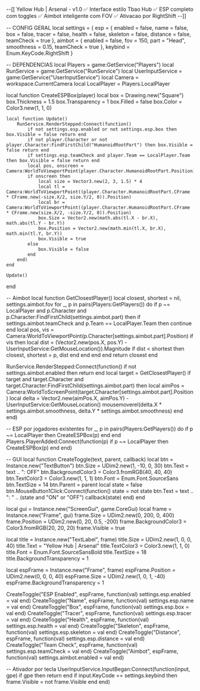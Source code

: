 --[[
Yellow Hub | Arsenal - v1.0
✅ Interface estilo Tbao Hub
✅ ESP completo com toggles
✅ Aimbot inteligente com FOV
✅ Ativacao por RightShift
--]]

-- CONFIG GERAL
local settings = {
    esp = {
        enabled = false,
        name = false,
        box = false,
        tracer = false,
        health = false,
        skeleton = false,
        distance = false,
        teamCheck = true
    },
    aimbot = {
        enabled = false,
        fov = 150,
        part = "Head",
        smoothness = 0.15,
        teamCheck = true
    },
    keybind = Enum.KeyCode.RightShift
}

-- DEPENDENCIAS
local Players = game:GetService("Players")
local RunService = game:GetService("RunService")
local UserInputService = game:GetService("UserInputService")
local Camera = workspace.CurrentCamera
local LocalPlayer = Players.LocalPlayer

local function CreateESPBox(player)
    local box = Drawing.new("Square")
    box.Thickness = 1.5
    box.Transparency = 1
    box.Filled = false
    box.Color = Color3.new(1, 1, 0)

    local function Update()
        RunService.RenderStepped:Connect(function()
            if not settings.esp.enabled or not settings.esp.box then box.Visible = false return end
            if not player.Character or not player.Character:FindFirstChild("HumanoidRootPart") then box.Visible = false return end
            if settings.esp.teamCheck and player.Team == LocalPlayer.Team then box.Visible = false return end
            local pos, onscreen = Camera:WorldToViewportPoint(player.Character.HumanoidRootPart.Position)
            if onscreen then
                local size = Vector3.new(2, 3, 1.5) * 4
                local tl = Camera:WorldToViewportPoint((player.Character.HumanoidRootPart.CFrame * CFrame.new(-size.X/2, size.Y/2, 0)).Position)
                local br = Camera:WorldToViewportPoint((player.Character.HumanoidRootPart.CFrame * CFrame.new(size.X/2, -size.Y/2, 0)).Position)
                box.Size = Vector2.new(math.abs(tl.X - br.X), math.abs(tl.Y - br.Y))
                box.Position = Vector2.new(math.min(tl.X, br.X), math.min(tl.Y, br.Y))
                box.Visible = true
            else
                box.Visible = false
            end
        end)
    end

    Update()
end

-- Aimbot
local function GetClosestPlayer()
    local closest, shortest = nil, settings.aimbot.fov
    for _, p in pairs(Players:GetPlayers()) do
        if p ~= LocalPlayer and p.Character and p.Character:FindFirstChild(settings.aimbot.part) then
            if settings.aimbot.teamCheck and p.Team == LocalPlayer.Team then continue end
            local pos, vis = Camera:WorldToViewportPoint(p.Character[settings.aimbot.part].Position)
            if vis then
                local dist = (Vector2.new(pos.X, pos.Y) - UserInputService:GetMouseLocation()).Magnitude
                if dist < shortest then
                    closest, shortest = p, dist
                end
            end
        end
    end
    return closest
end

RunService.RenderStepped:Connect(function()
    if not settings.aimbot.enabled then return end
    local target = GetClosestPlayer()
    if target and target.Character and target.Character:FindFirstChild(settings.aimbot.part) then
        local aimPos = Camera:WorldToScreenPoint(target.Character[settings.aimbot.part].Position)
        local delta = Vector2.new(aimPos.X, aimPos.Y) - UserInputService:GetMouseLocation()
        mousemoverel(delta.X * settings.aimbot.smoothness, delta.Y * settings.aimbot.smoothness)
    end
end)

-- ESP por jogadores existentes
for _, p in pairs(Players:GetPlayers()) do
    if p ~= LocalPlayer then
        CreateESPBox(p)
    end
end
Players.PlayerAdded:Connect(function(p)
    if p ~= LocalPlayer then
        CreateESPBox(p)
    end
end)

-- GUI
local function CreateToggle(text, parent, callback)
    local btn = Instance.new("TextButton")
    btn.Size = UDim2.new(1, -10, 0, 30)
    btn.Text = text .. ": OFF"
    btn.BackgroundColor3 = Color3.fromRGB(40, 40, 40)
    btn.TextColor3 = Color3.new(1, 1, 1)
    btn.Font = Enum.Font.SourceSans
    btn.TextSize = 14
    btn.Parent = parent
    local state = false
    btn.MouseButton1Click:Connect(function()
        state = not state
        btn.Text = text .. ": " .. (state and "ON" or "OFF")
        callback(state)
    end)
end

local gui = Instance.new("ScreenGui", game.CoreGui)
local frame = Instance.new("Frame", gui)
frame.Size = UDim2.new(0, 200, 0, 400)
frame.Position = UDim2.new(0, 20, 0.5, -200)
frame.BackgroundColor3 = Color3.fromRGB(20, 20, 20)
frame.Visible = true

local title = Instance.new("TextLabel", frame)
title.Size = UDim2.new(1, 0, 0, 40)
title.Text = "Yellow Hub | Arsenal"
title.TextColor3 = Color3.new(1, 1, 0)
title.Font = Enum.Font.SourceSansBold
title.TextSize = 18
title.BackgroundTransparency = 1

local espFrame = Instance.new("Frame", frame)
espFrame.Position = UDim2.new(0, 0, 0, 40)
espFrame.Size = UDim2.new(1, 0, 1, -40)
espFrame.BackgroundTransparency = 1

CreateToggle("ESP Enabled", espFrame, function(val) settings.esp.enabled = val end)
CreateToggle("Name", espFrame, function(val) settings.esp.name = val end)
CreateToggle("Box", espFrame, function(val) settings.esp.box = val end)
CreateToggle("Tracer", espFrame, function(val) settings.esp.tracer = val end)
CreateToggle("Health", espFrame, function(val) settings.esp.health = val end)
CreateToggle("Skeleton", espFrame, function(val) settings.esp.skeleton = val end)
CreateToggle("Distance", espFrame, function(val) settings.esp.distance = val end)
CreateToggle("Team Check", espFrame, function(val) settings.esp.teamCheck = val end)
CreateToggle("Aimbot", espFrame, function(val) settings.aimbot.enabled = val end)

-- Ativador por tecla
UserInputService.InputBegan:Connect(function(input, gpe)
    if gpe then return end
    if input.KeyCode == settings.keybind then
        frame.Visible = not frame.Visible
    end
end)

